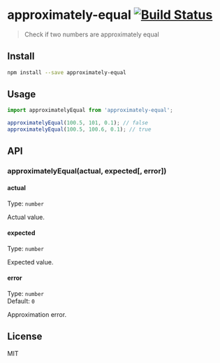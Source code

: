 # approximately-equal [![Build Status][travis-image]][travis-url]

> Check if two numbers are approximately equal

## Install

```sh
npm install --save approximately-equal
```

## Usage

```js
import approximatelyEqual from 'approximately-equal';

approximatelyEqual(100.5, 101, 0.1); // false
approximatelyEqual(100.5, 100.6, 0.1); // true
```

## API

### approximatelyEqual(actual, expected[, error])

#### actual

Type: `number`

Actual value.

#### expected

Type: `number`

Expected value.

#### error

Type: `number`  
Default: `0`

Approximation error.

## License

MIT

[travis-url]: https://travis-ci.org/andrepolischuk/approximately-equal
[travis-image]: https://travis-ci.org/andrepolischuk/approximately-equal.svg?branch=master
